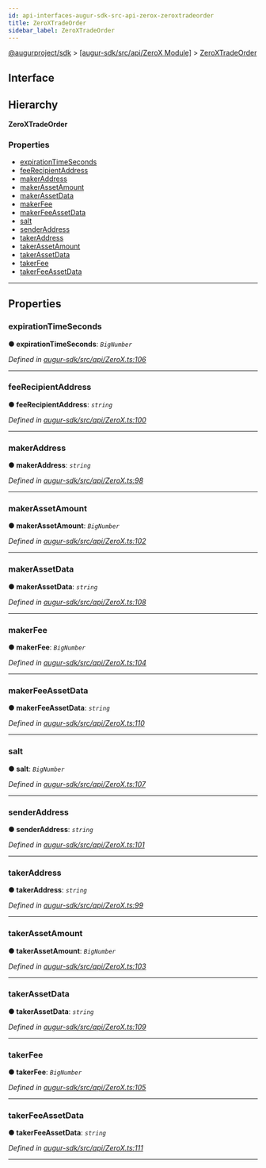 ```yaml
---
id: api-interfaces-augur-sdk-src-api-zerox-zeroxtradeorder
title: ZeroXTradeOrder
sidebar_label: ZeroXTradeOrder
---
```


[@augurproject/sdk](api-readme.md) > [[augur-sdk/src/api/ZeroX Module]](api-modules-augur-sdk-src-api-zerox-module.md) > [ZeroXTradeOrder](api-interfaces-augur-sdk-src-api-zerox-zeroxtradeorder.md)

## Interface

## Hierarchy

**ZeroXTradeOrder**

### Properties

* [expirationTimeSeconds](api-interfaces-augur-sdk-src-api-zerox-zeroxtradeorder.md#expirationtimeseconds)
* [feeRecipientAddress](api-interfaces-augur-sdk-src-api-zerox-zeroxtradeorder.md#feerecipientaddress)
* [makerAddress](api-interfaces-augur-sdk-src-api-zerox-zeroxtradeorder.md#makeraddress)
* [makerAssetAmount](api-interfaces-augur-sdk-src-api-zerox-zeroxtradeorder.md#makerassetamount)
* [makerAssetData](api-interfaces-augur-sdk-src-api-zerox-zeroxtradeorder.md#makerassetdata)
* [makerFee](api-interfaces-augur-sdk-src-api-zerox-zeroxtradeorder.md#makerfee)
* [makerFeeAssetData](api-interfaces-augur-sdk-src-api-zerox-zeroxtradeorder.md#makerfeeassetdata)
* [salt](api-interfaces-augur-sdk-src-api-zerox-zeroxtradeorder.md#salt)
* [senderAddress](api-interfaces-augur-sdk-src-api-zerox-zeroxtradeorder.md#senderaddress)
* [takerAddress](api-interfaces-augur-sdk-src-api-zerox-zeroxtradeorder.md#takeraddress)
* [takerAssetAmount](api-interfaces-augur-sdk-src-api-zerox-zeroxtradeorder.md#takerassetamount)
* [takerAssetData](api-interfaces-augur-sdk-src-api-zerox-zeroxtradeorder.md#takerassetdata)
* [takerFee](api-interfaces-augur-sdk-src-api-zerox-zeroxtradeorder.md#takerfee)
* [takerFeeAssetData](api-interfaces-augur-sdk-src-api-zerox-zeroxtradeorder.md#takerfeeassetdata)

---

## Properties

<a id="expirationtimeseconds"></a>

###  expirationTimeSeconds

**● expirationTimeSeconds**: *`BigNumber`*

*Defined in [augur-sdk/src/api/ZeroX.ts:106](https://github.com/AugurProject/augur/blob/304ca83772/packages/augur-sdk/src/api/ZeroX.ts#L106)*

___
<a id="feerecipientaddress"></a>

###  feeRecipientAddress

**● feeRecipientAddress**: *`string`*

*Defined in [augur-sdk/src/api/ZeroX.ts:100](https://github.com/AugurProject/augur/blob/304ca83772/packages/augur-sdk/src/api/ZeroX.ts#L100)*

___
<a id="makeraddress"></a>

###  makerAddress

**● makerAddress**: *`string`*

*Defined in [augur-sdk/src/api/ZeroX.ts:98](https://github.com/AugurProject/augur/blob/304ca83772/packages/augur-sdk/src/api/ZeroX.ts#L98)*

___
<a id="makerassetamount"></a>

###  makerAssetAmount

**● makerAssetAmount**: *`BigNumber`*

*Defined in [augur-sdk/src/api/ZeroX.ts:102](https://github.com/AugurProject/augur/blob/304ca83772/packages/augur-sdk/src/api/ZeroX.ts#L102)*

___
<a id="makerassetdata"></a>

###  makerAssetData

**● makerAssetData**: *`string`*

*Defined in [augur-sdk/src/api/ZeroX.ts:108](https://github.com/AugurProject/augur/blob/304ca83772/packages/augur-sdk/src/api/ZeroX.ts#L108)*

___
<a id="makerfee"></a>

###  makerFee

**● makerFee**: *`BigNumber`*

*Defined in [augur-sdk/src/api/ZeroX.ts:104](https://github.com/AugurProject/augur/blob/304ca83772/packages/augur-sdk/src/api/ZeroX.ts#L104)*

___
<a id="makerfeeassetdata"></a>

###  makerFeeAssetData

**● makerFeeAssetData**: *`string`*

*Defined in [augur-sdk/src/api/ZeroX.ts:110](https://github.com/AugurProject/augur/blob/304ca83772/packages/augur-sdk/src/api/ZeroX.ts#L110)*

___
<a id="salt"></a>

###  salt

**● salt**: *`BigNumber`*

*Defined in [augur-sdk/src/api/ZeroX.ts:107](https://github.com/AugurProject/augur/blob/304ca83772/packages/augur-sdk/src/api/ZeroX.ts#L107)*

___
<a id="senderaddress"></a>

###  senderAddress

**● senderAddress**: *`string`*

*Defined in [augur-sdk/src/api/ZeroX.ts:101](https://github.com/AugurProject/augur/blob/304ca83772/packages/augur-sdk/src/api/ZeroX.ts#L101)*

___
<a id="takeraddress"></a>

###  takerAddress

**● takerAddress**: *`string`*

*Defined in [augur-sdk/src/api/ZeroX.ts:99](https://github.com/AugurProject/augur/blob/304ca83772/packages/augur-sdk/src/api/ZeroX.ts#L99)*

___
<a id="takerassetamount"></a>

###  takerAssetAmount

**● takerAssetAmount**: *`BigNumber`*

*Defined in [augur-sdk/src/api/ZeroX.ts:103](https://github.com/AugurProject/augur/blob/304ca83772/packages/augur-sdk/src/api/ZeroX.ts#L103)*

___
<a id="takerassetdata"></a>

###  takerAssetData

**● takerAssetData**: *`string`*

*Defined in [augur-sdk/src/api/ZeroX.ts:109](https://github.com/AugurProject/augur/blob/304ca83772/packages/augur-sdk/src/api/ZeroX.ts#L109)*

___
<a id="takerfee"></a>

###  takerFee

**● takerFee**: *`BigNumber`*

*Defined in [augur-sdk/src/api/ZeroX.ts:105](https://github.com/AugurProject/augur/blob/304ca83772/packages/augur-sdk/src/api/ZeroX.ts#L105)*

___
<a id="takerfeeassetdata"></a>

###  takerFeeAssetData

**● takerFeeAssetData**: *`string`*

*Defined in [augur-sdk/src/api/ZeroX.ts:111](https://github.com/AugurProject/augur/blob/304ca83772/packages/augur-sdk/src/api/ZeroX.ts#L111)*

___

